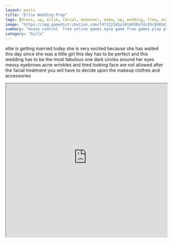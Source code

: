```yaml
---
layout: posts
title: "Ellie Wedding Prep"
tags: [dress, up, ellie, facial, makeover, make, up, wedding, free, online, games, oyna, game, free, games, play, play, games]
image: "https://img.gamedistribution.com/f471223d1a1614b58a7dc45c9d01df19.jpg"
summary: "mouse control  free online games oyna game free games play play games"
category: "Girls"
---
```


ellie is getting married today she is very excited because she has waited this day since she was a little girl this day has to be perfect and this wedding has to be the most fabulous one dark circles around her eyes messy eyebrows acne wrinkles and tired looking face are not allowed after the facial treatment you will have to decide upon the makeup clothes and accessories

<iframe width="100%" height="480px;" src="https://flash.gamedistribution.com?game=f471223d1a1614b58a7dc45c9d01df19"></iframe>